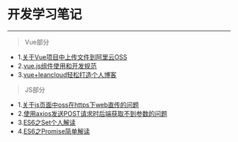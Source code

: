 # 开发学习笔记
-------------
> Vue部分


* 1.[关于Vue项目中上传文件到阿里云OSS](https://github.com/taosin/Notes/blob/master/%E5%85%B3%E4%BA%8EVue%E9%A1%B9%E7%9B%AE%E4%B8%AD%E4%B8%8A%E4%BC%A0%E6%96%87%E4%BB%B6%E5%88%B0%E9%98%BF%E9%87%8C%E4%BA%91OSS.md)
* 2.[vue.js组件使用和开发规范](https://github.com/taosin/Notes/blob/master/vue.js%E7%BB%84%E4%BB%B6%E4%BD%BF%E7%94%A8%E5%92%8C%E5%BC%80%E5%8F%91%E8%A7%84%E8%8C%83.md)
* 3.[vue+leancloud轻松打造个人博客](https://github.com/taosin/Notes/blob/master/vue%2Bleancloud%E8%BD%BB%E6%9D%BE%E6%89%93%E9%80%A0%E4%B8%AA%E4%BA%BA%E5%8D%9A%E5%AE%A2.md)

> JS部分

* 1.[关于js页面中oss在https下web直传的问题](https://github.com/taosin/Notes/blob/master/%E5%85%B3%E4%BA%8Ejs%E9%A1%B5%E9%9D%A2%E4%B8%ADoss%E5%9C%A8https%E4%B8%8Bweb%E7%9B%B4%E4%BC%A0%E7%9A%84%E9%97%AE%E9%A2%98.md)
* 2.[使用axios发送POST请求时后端获取不到参数的问题](https://github.com/taosin/Notes/blob/master/%E4%BD%BF%E7%94%A8axios%E5%8F%91%E9%80%81POST%E8%AF%B7%E6%B1%82%E6%97%B6%E5%90%8E%E7%AB%AF%E8%8E%B7%E5%8F%96%E4%B8%8D%E5%88%B0%E5%8F%82%E6%95%B0%E7%9A%84%E9%97%AE%E9%A2%98.md)
* 3.[ES6之Set个人解读]()
* 4.[ES6之Promise简单解读]()
